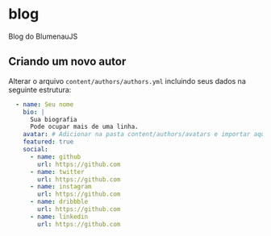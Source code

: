 # blog
Blog do BlumenauJS


## Criando um novo autor
Alterar o arquivo `content/authors/authors.yml` incluindo seus dados na seguinte estrutura:

```yml
  - name: Seu nome
    bio: |
      Sua biografia
      Pode ocupar mais de uma linha.
    avatar: # Adicionar na pasta content/authors/avatars e importar aqui. Ex: ./avatars/minha-imagem.jpg
    featured: true
    social:
      - name: github
        url: https://github.com
      - name: twitter
        url: https://github.com
      - name: instagram
        url: https://github.com
      - name: dribbble
        url: https://github.com
      - name: linkedin
        url: https://github.com
```